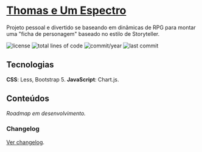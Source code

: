 # [Thomas e Um Espectro](https://anotherleo.github.io/thomas-e-um-espectro)
Projeto pessoal e divertido se baseando em dinâmicas de RPG para montar uma "ficha de personagem" baseado no estilo de Storyteller.
  
![license](https://img.shields.io/badge/license-MIT-blue) 
![total lines of code](https://img.shields.io/tokei/lines/github/anotherleo/thomas-e-um-espectro) 
![commit/year](https://img.shields.io/github/commit-activity/y/anotherleo/thomas-e-um-espectro) 
![last commit](https://img.shields.io/github/last-commit/anotherleo/thomas-e-um-espectro)

## Tecnologias
**CSS**: Less, Bootstrap 5.
**JavaScript**: Chart.js.

## Conteúdos
_Roadmap em desenvolvimento._  

### Changelog
[Ver changelog](github.io/anotherleo/thomas-e-um-espectro/changelog.md).